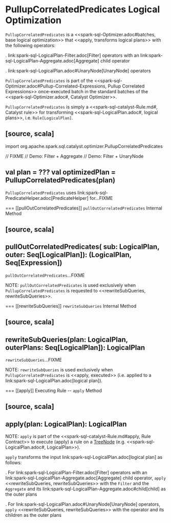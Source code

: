 # PullupCorrelatedPredicates Logical Optimization

`PullupCorrelatedPredicates` is a <<spark-sql-Optimizer.adoc#batches, base logical optimization>> that <<apply, transforms logical plans>> with the following operators:

. link:spark-sql-LogicalPlan-Filter.adoc[Filter] operators with an link:spark-sql-LogicalPlan-Aggregate.adoc[Aggregate] child operator

. link:spark-sql-LogicalPlan.adoc#UnaryNode[UnaryNode] operators

`PullupCorrelatedPredicates` is part of the <<spark-sql-Optimizer.adoc#Pullup-Correlated-Expressions, Pullup Correlated Expressions>> once-executed batch in the standard batches of the <<spark-sql-Optimizer.adoc#, Catalyst Optimizer>>.

`PullupCorrelatedPredicates` is simply a <<spark-sql-catalyst-Rule.md#, Catalyst rule>> for transforming <<spark-sql-LogicalPlan.adoc#, logical plans>>, i.e. `Rule[LogicalPlan]`.

[source, scala]
----
import org.apache.spark.sql.catalyst.optimizer.PullupCorrelatedPredicates

// FIXME
// Demo: Filter + Aggregate
// Demo: Filter + UnaryNode

val plan = ???
val optimizedPlan = PullupCorrelatedPredicates(plan)
----

`PullupCorrelatedPredicates` uses link:spark-sql-PredicateHelper.adoc[PredicateHelper] for...FIXME

=== [[pullOutCorrelatedPredicates]] `pullOutCorrelatedPredicates` Internal Method

[source, scala]
----
pullOutCorrelatedPredicates(
  sub: LogicalPlan,
  outer: Seq[LogicalPlan]): (LogicalPlan, Seq[Expression])
----

`pullOutCorrelatedPredicates`...FIXME

NOTE: `pullOutCorrelatedPredicates` is used exclusively when `PullupCorrelatedPredicates` is requested to <<rewriteSubQueries, rewriteSubQueries>>.

=== [[rewriteSubQueries]] `rewriteSubQueries` Internal Method

[source, scala]
----
rewriteSubQueries(plan: LogicalPlan, outerPlans: Seq[LogicalPlan]): LogicalPlan
----

`rewriteSubQueries`...FIXME

NOTE: `rewriteSubQueries` is used exclusively when `PullupCorrelatedPredicates` is <<apply, executed>> (i.e. applied to a link:spark-sql-LogicalPlan.adoc[logical plan]).

=== [[apply]] Executing Rule -- `apply` Method

[source, scala]
----
apply(plan: LogicalPlan): LogicalPlan
----

NOTE: `apply` is part of the <<spark-sql-catalyst-Rule.md#apply, Rule Contract>> to execute (apply) a rule on a [TreeNode](../catalyst/TreeNode.md) (e.g. <<spark-sql-LogicalPlan.adoc#, LogicalPlan>>).

`apply` transforms the input link:spark-sql-LogicalPlan.adoc[logical plan] as follows:

. For link:spark-sql-LogicalPlan-Filter.adoc[Filter] operators with an link:spark-sql-LogicalPlan-Aggregate.adoc[Aggregate] child operator, `apply` <<rewriteSubQueries, rewriteSubQueries>> with the `Filter` and the `Aggregate` and its link:spark-sql-LogicalPlan-Aggregate.adoc#child[child] as the outer plans

. For link:spark-sql-LogicalPlan.adoc#UnaryNode[UnaryNode] operators, `apply` <<rewriteSubQueries, rewriteSubQueries>> with the operator and its children as the outer plans
